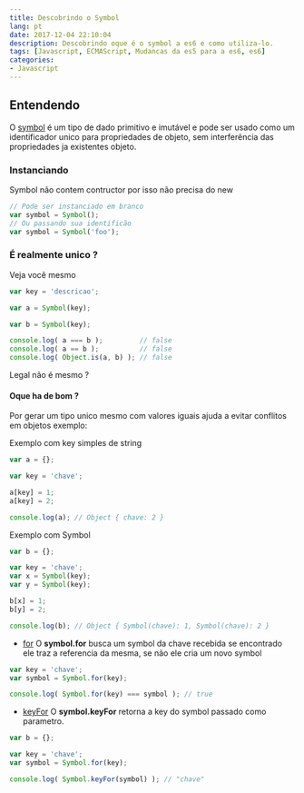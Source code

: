 ```yaml
---
title: Descobrindo o Symbol
lang: pt
date: 2017-12-04 22:10:04
description: Descobrindo oque é o symbol a es6 e como utiliza-lo.
tags: [Javascript, ECMAScript, Mudancas da es5 para a es6, es6]
categories: 
- Javascript
---
```

## Entendendo
O [symbol](https://tc39.github.io/proposal-Symbol-description/) é um tipo de dado primitivo e imutável e pode ser usado como um identificador unico para propriedades de objeto, sem interferência das propriedades ja existentes objeto.
### Instanciando 
Symbol não contem contructor por isso não precisa do new
```javascript
// Pode ser instanciado em branco
var symbol = Symbol();
// Ou passando sua identificão
var symbol = Symbol('foo');
```

### É realmente unico ?
Veja você mesmo 
```javascript
var key = 'descricao';

var a = Symbol(key);

var b = Symbol(key);

console.log( a === b );         // false
console.log( a == b );          // false
console.log( Object.is(a, b) ); // false
```
Legal não é mesmo ?

#### Oque ha de bom ?
Por gerar um tipo unico mesmo com valores iguais ajuda a evitar conflitos em objetos exemplo:

Exemplo com key simples de string

```javascript
var a = {};

var key = 'chave';

a[key] = 1;
a[key] = 2;

console.log(a); // Object { chave: 2 }
```

Exemplo com Symbol

```javascript
var b = {};

var key = 'chave';
var x = Symbol(key);
var y = Symbol(key);

b[x] = 1;
b[y] = 2;

console.log(b); // Object { Symbol(chave): 1, Symbol(chave): 2 }
```

- [for](http://www.ecma-international.org/ecma-262/6.0/#sec-symbol.for) O **symbol.for** busca um symbol da chave recebida se encontrado ele traz a referencia da mesma, se não ele cria um novo symbol

```javascript
var key = 'chave';
var symbol = Symbol.for(key);

console.log( Symbol.for(key) === symbol ); // true
```

- [keyFor](http://www.ecma-international.org/ecma-262/6.0/#sec-symbol.keyfor)  O **symbol.keyFor** retorna a key do symbol passado como parametro.

```javascript
var b = {};

var key = 'chave';
var symbol = Symbol.for(key);

console.log( Symbol.keyFor(symbol) ); // "chave"
```
